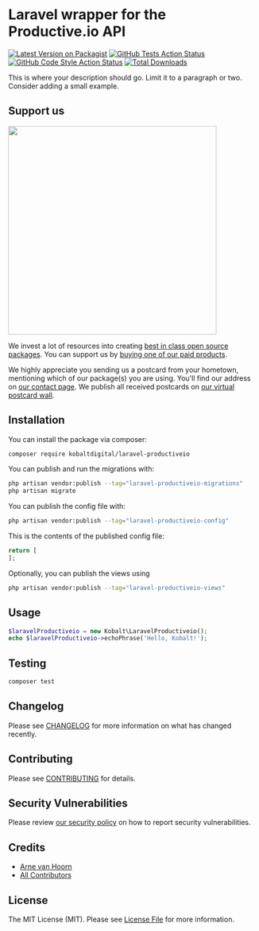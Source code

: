 # Laravel wrapper for the Productive.io API

[![Latest Version on Packagist](https://img.shields.io/packagist/v/kobaltdigital/laravel-productiveio.svg?style=flat-square)](https://packagist.org/packages/kobaltdigital/laravel-productiveio)
[![GitHub Tests Action Status](https://img.shields.io/github/actions/workflow/status/kobaltdigital/laravel-productiveio/run-tests.yml?branch=main&label=tests&style=flat-square)](https://github.com/kobaltdigital/laravel-productiveio/actions?query=workflow%3Arun-tests+branch%3Amain)
[![GitHub Code Style Action Status](https://img.shields.io/github/actions/workflow/status/kobaltdigital/laravel-productiveio/fix-php-code-style-issues.yml?branch=main&label=code%20style&style=flat-square)](https://github.com/kobaltdigital/laravel-productiveio/actions?query=workflow%3A"Fix+PHP+code+style+issues"+branch%3Amain)
[![Total Downloads](https://img.shields.io/packagist/dt/kobaltdigital/laravel-productiveio.svg?style=flat-square)](https://packagist.org/packages/kobaltdigital/laravel-productiveio)

This is where your description should go. Limit it to a paragraph or two. Consider adding a small example.

## Support us

[<img src="https://github-ads.s3.eu-central-1.amazonaws.com/laravel-productiveio.jpg?t=1" width="419px" />](https://spatie.be/github-ad-click/laravel-productiveio)

We invest a lot of resources into creating [best in class open source packages](https://spatie.be/open-source). You can support us by [buying one of our paid products](https://spatie.be/open-source/support-us).

We highly appreciate you sending us a postcard from your hometown, mentioning which of our package(s) you are using. You'll find our address on [our contact page](https://spatie.be/about-us). We publish all received postcards on [our virtual postcard wall](https://spatie.be/open-source/postcards).

## Installation

You can install the package via composer:

```bash
composer require kobaltdigital/laravel-productiveio
```

You can publish and run the migrations with:

```bash
php artisan vendor:publish --tag="laravel-productiveio-migrations"
php artisan migrate
```

You can publish the config file with:

```bash
php artisan vendor:publish --tag="laravel-productiveio-config"
```

This is the contents of the published config file:

```php
return [
];
```

Optionally, you can publish the views using

```bash
php artisan vendor:publish --tag="laravel-productiveio-views"
```

## Usage

```php
$laravelProductiveio = new Kobalt\LaravelProductiveio();
echo $laravelProductiveio->echoPhrase('Hello, Kobalt!');
```

## Testing

```bash
composer test
```

## Changelog

Please see [CHANGELOG](CHANGELOG.md) for more information on what has changed recently.

## Contributing

Please see [CONTRIBUTING](CONTRIBUTING.md) for details.

## Security Vulnerabilities

Please review [our security policy](../../security/policy) on how to report security vulnerabilities.

## Credits

- [Arne van Hoorn](https://github.com/KobaltDigital)
- [All Contributors](../../contributors)

## License

The MIT License (MIT). Please see [License File](LICENSE.md) for more information.
